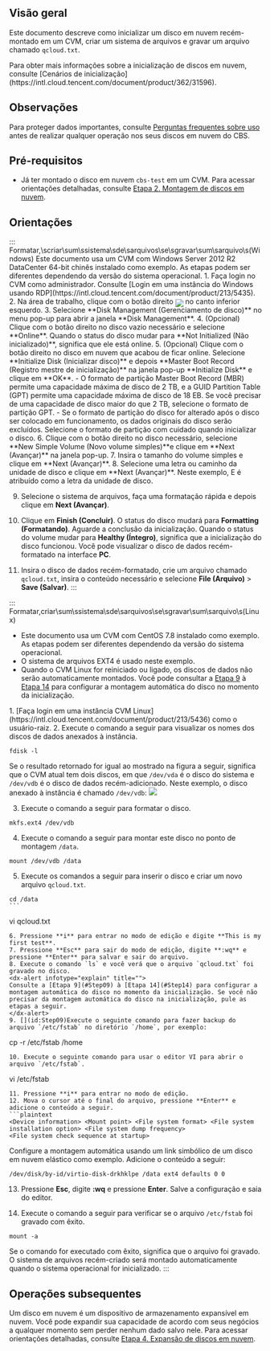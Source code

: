 ## Visão geral
Este documento descreve como inicializar um disco em nuvem recém-montado em um CVM, criar um sistema de arquivos e gravar um arquivo chamado `qcloud.txt`.

<dx-alert infotype="explain" title="">
Para obter mais informações sobre a inicialização de discos em nuvem, consulte [Cenários de inicialização](https://intl.cloud.tencent.com/document/product/362/31596).
</dx-alert>

## Observações
Para proteger dados importantes, consulte [Perguntas frequentes sobre uso](https://intl.cloud.tencent.com/document/product/362/32409) antes de realizar qualquer operação nos seus discos em nuvem do CBS.

## Pré-requisitos
- Já ter montado o disco em nuvem `cbs-test` em um CVM. Para acessar orientações detalhadas, consulte [Etapa 2. Montagem de discos em nuvem](https://intl.cloud.tencent.com/document/product/362/39991).

## Orientações
<dx-tabs>
::: Formatar,\scriar\sum\ssistema\sde\sarquivos\se\sgravar\sum\sarquivo\s(Windows)
<dx-alert infotype="explain" title="">
Este documento usa um CVM com Windows Server 2012 R2 DataCenter 64-bit chinês instalado como exemplo. As etapas podem ser diferentes dependendo da versão do sistema operacional. 
</dx-alert>
1. Faça login no CVM como administrador. Consulte [Login em uma instância do Windows usando RDP](https://intl.cloud.tencent.com/document/product/213/5435). 
2. Na área de trabalho, clique com o botão direito <img src="https://main.qcloudimg.com/raw/3d815ac1c196b47b2eea7c3a516c3d88.png" style="margin:-6px 0px"> no canto inferior esquerdo.
3. Selecione **Disk Management (Gerenciamento de disco)** no menu pop-up para abrir a janela **Disk Management**.
4. (Opcional) Clique com o botão direito no disco vazio necessário e selecione **Online**.
Quando o status do disco mudar para **Not Initialized (Não inicializado)**, significa que ele está online.
5. (Opcional) Clique com o botão direito no disco em nuvem que acabou de ficar online. Selecione **Initialize Disk (Inicializar disco)** e depois **Master Boot Record (Registro mestre de inicialização)** na janela pop-up **Initialize Disk** e clique em **OK**.
<dx-alert infotype="explain" title="">
- O formato de partição Master Boot Record (MBR) permite uma capacidade máxima de disco de 2 TB, e a GUID Partition Table (GPT) permite uma capacidade máxima de disco de 18 EB. Se você precisar de uma capacidade de disco maior do que 2 TB, selecione o formato de partição GPT.
- Se o formato de partição do disco for alterado após o disco ser colocado em funcionamento, os dados originais do disco serão excluídos. Selecione o formato de partição com cuidado quando inicializar o disco.
</dx-alert>
6. Clique com o botão direito no disco necessário, selecione **New Simple Volume (Novo volume simples)**e clique em **Next (Avançar)** na janela pop-up.
7. Insira o tamanho do volume simples e clique em **Next (Avançar)**.
8. Selecione uma letra ou caminho da unidade de disco e clique em **Next (Avançar)**. Neste exemplo, E é atribuído como a letra da unidade de disco.

9. Selecione o sistema de arquivos, faça uma formatação rápida e depois clique em **Next (Avançar)**.

10. Clique em **Finish (Concluir)**.
 O status do disco mudará para **Formatting (Formatando)**. Aguarde a conclusão da inicialização. Quando o status do volume mudar para **Healthy (Íntegro)**, significa que a inicialização do disco funcionou. Você pode visualizar o disco de dados recém-formatado na interface **PC**.
11. Insira o disco de dados recém-formatado, crie um arquivo chamado `qcloud.txt`, insira o conteúdo necessário e selecione **File (Arquivo)** > **Save (Salvar)**.
:::

::: Formatar,criar\sum\ssistema\sde\sarquivos\se\sgravar\sum\sarquivo\s(Linux)
<dx-alert infotype="notice" title="">
- Este documento usa um CVM com CentOS 7.8 instalado como exemplo. As etapas podem ser diferentes dependendo da versão do sistema operacional. 
- O sistema de arquivos EXT4 é usado neste exemplo.
- Quando o CVM Linux for reiniciado ou ligado, os discos de dados não serão automaticamente montados. Você pode consultar a [Etapa 9](#Step09) à [Etapa 14](#Step14) para configurar a montagem automática do disco no momento da inicialização.
</dx-alert>
1. [Faça login em uma instância CVM Linux](https://intl.cloud.tencent.com/document/product/213/5436) como o usuário-raiz.
2. Execute o comando a seguir para visualizar os nomes dos discos de dados anexados à instância.

```
fdisk -l
```
Se o resultado retornado for igual ao mostrado na figura a seguir, significa que o CVM atual tem dois discos, em que `/dev/vda` é o disco do sistema e `/dev/vdb` é o disco de dados recém-adicionado.
Neste exemplo, o disco anexado à instância é chamado `/dev/vdb`:
![](https://main.qcloudimg.com/raw/969d3ca3d95b16d47103886e11714868.png)

3. Execute o comando a seguir para formatar o disco.
```
mkfs.ext4 /dev/vdb
```
4. Execute o comando a seguir para montar este disco no ponto de montagem `/data`.
```
mount /dev/vdb /data
```
5. Execute os comandos a seguir para inserir o disco e criar um novo arquivo `qcloud.txt`.
```
cd /data
​``` 
```
vi qcloud.txt
```
6. Pressione **i** para entrar no modo de edição e digite **This is my first test**.
7. Pressione **Esc** para sair do modo de edição, digite **:wq** e pressione **Enter** para salvar e sair do arquivo.
8. Execute o comando `ls` e você verá que o arquivo `qcloud.txt` foi gravado no disco.
<dx-alert infotype="explain" title="">
Consulte a [Etapa 9](#Step09) à [Etapa 14](#Step14) para configurar a montagem automática do disco no momento da inicialização. Se você não precisar da montagem automática do disco na inicialização, pule as etapas a seguir.
</dx-alert>
9. [](id:Step09)Execute o seguinte comando para fazer backup do arquivo `/etc/fstab` no diretório `/home`, por exemplo:
```
cp -r /etc/fstab /home
```
10. Execute o seguinte comando para usar o editor VI para abrir o arquivo `/etc/fstab`.
```
vi /etc/fstab
```
11. Pressione **i** para entrar no modo de edição.
12. Mova o cursor até o final do arquivo, pressione **Enter** e adicione o conteúdo a seguir.
​```plaintext
<Device information> <Mount point> <File system format> <File system installation option> <File system dump frequency> 
<File system check sequence at startup>
```
Configure a montagem automática usando um link simbólico de um disco em nuvem elástico como exemplo. Adicione o conteúdo a seguir:
```
/dev/disk/by-id/virtio-disk-drkhklpe /data ext4 defaults 0 0
```
13. Pressione **Esc**, digite **:wq** e pressione **Enter**.
Salve a configuração e saia do editor.

14. [](id:Step14)Execute o comando a seguir para verificar se o arquivo `/etc/fstab` foi gravado com êxito.
```
mount -a 
``` 
Se o comando for executado com êxito, significa que o arquivo foi gravado. O sistema de arquivos recém-criado será montado automaticamente quando o sistema operacional for inicializado.
:::

</dx-tabs>

## Operações subsequentes
Um disco em nuvem é um dispositivo de armazenamento expansível em nuvem. Você pode expandir sua capacidade de acordo com seus negócios a qualquer momento sem perder nenhum dado salvo nele. Para acessar orientações detalhadas, consulte [Etapa 4. Expansão de discos em nuvem](https://intl.cloud.tencent.com/document/product/362/31646).

